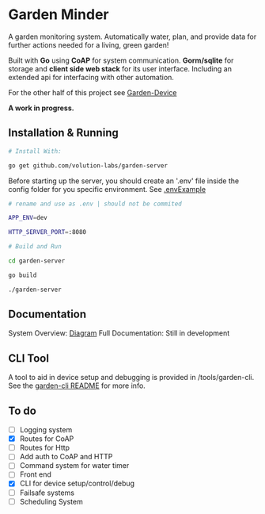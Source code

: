 # Garden Minder

A garden monitoring system. Automatically water, plan, and provide data for further actions needed for a living, green garden!

Built with **Go** using **CoAP** for system communication. **Gorm/sqlite** for storage and **client side web stack** for its user interface. Including an extended api for interfacing with other automation.

For the other half of this project see [Garden-Device](https://github.com/Volution-Labs/garden-device)

**A work in progress.**

## Installation & Running

```bash
# Install With:

go get github.com/volution-labs/garden-server

```

Before starting up the server, you should create an '.env' file inside the config folder for you specific environment. See [.envExample](../config/exampledotenv)

```bash
# rename and use as .env | should not be commited

APP_ENV=dev

HTTP_SERVER_PORT=:8080
```

```bash
# Build and Run

cd garden-server

go build

./garden-server

```

## Documentation

System Overview: [Diagram](../docs/diagram.jpg)
Full Documentation: Still in development

## CLI Tool

A tool to aid in device setup and debugging is provided in /tools/garden-cli. See the [garden-cli README](../tools/garden-cli/README.md) for more info.

## To do

- [ ] Logging system
- [x] Routes for CoAP
- [ ] Routes for Http
- [ ] Add auth to CoAP and HTTP
- [ ] Command system for water timer
- [ ] Front end
- [x] CLI for device setup/control/debug
- [ ] Failsafe systems
- [ ] Scheduling System
